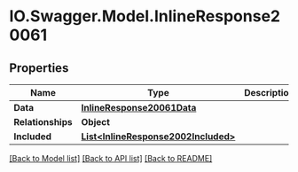 # IO.Swagger.Model.InlineResponse20061
## Properties

Name | Type | Description | Notes
------------ | ------------- | ------------- | -------------
**Data** | [**InlineResponse20061Data**](InlineResponse20061Data.md) |  | [optional] 
**Relationships** | **Object** |  | [optional] 
**Included** | [**List&lt;InlineResponse2002Included&gt;**](InlineResponse2002Included.md) |  | [optional] 

[[Back to Model list]](../README.md#documentation-for-models) [[Back to API list]](../README.md#documentation-for-api-endpoints) [[Back to README]](../README.md)

